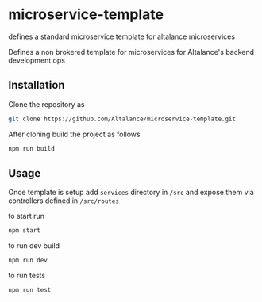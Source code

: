 # microservice-template
defines a standard microservice template for altalance microservices

Defines a non brokered template for microservices for Altalance's backend development ops

## Installation

Clone the repository as

```bash
git clone https://github.com/Altalance/microservice-template.git
```
After cloning build the project as follows

```bash
npm run build
```

## Usage

Once template is setup add `services` directory in `/src` and expose them via controllers defined in `/src/routes`

to start run 
```bash
npm start
```

to run dev build 
```bash
npm run dev
```

to run tests
```bash
npm run test
```
